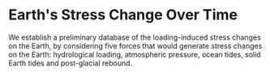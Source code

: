 # Earth's Stress Change Over Time

We establish a preliminary database of the loading-induced stress changes on the Earth, by considering five forces that would generate stress changes on the Earth: hydrological loading, atmospheric pressure, ocean tides, solid Earth tides and post-glacial rebound.
